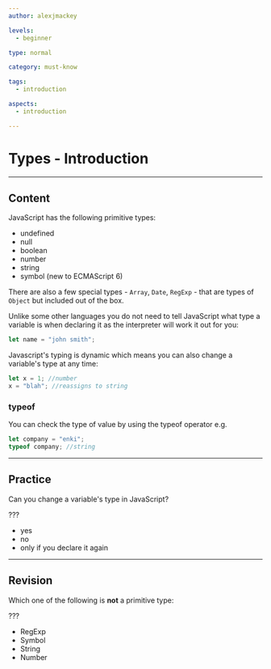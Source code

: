 ```yaml
---
author: alexjmackey

levels:
  - beginner

type: normal

category: must-know

tags:
  - introduction

aspects:
  - introduction

---
```

# Types - Introduction

---
## Content

JavaScript has the following primitive types:

- undefined
- null
- boolean
- number
- string
- symbol (new to ECMAScript 6)

There are also a few special types - `Array`, `Date`, `RegExp` - that are types of `Object` but included out of the box.

Unlike some other languages you do not need to tell JavaScript what type a variable is when declaring it as the interpreter will work it out for you:

```javascript
let name = "john smith";
```

Javascript's typing is dynamic which means you can also change a variable's type at any time:

```javascript
let x = 1; //number
x = "blah"; //reassigns to string
```

### typeof

You can check the type of value by using the typeof operator e.g.

```javascript
let company = "enki";
typeof company; //string
```

---
## Practice

Can you change a variable's type in JavaScript?

???

* yes
* no
* only if you declare it again

---
## Revision

Which one of the following is **not** a primitive type:

???

* RegExp
* Symbol
* String
* Number
 
